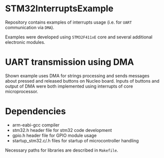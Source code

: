 # STM32InterruptsExample
Repository contains examples of interrupts usage (i.e. for `UART` communication via `DMA`).

Examples were developed using `STM32F411xE` core and several additional electronic modules.

# UART transmission using DMA
Shown example uses DMA for strings processing and sends messages about pressed and released buttons on Nucleo board. Inputs of buttons and output of DMA were both implemented using interrupts of core microprocessor.

# Dependencies
* arm-eabi-gcc compiler
* stm32.h header file for stm32 code development
* gpio.h header file for GPIO module usage
* startup_stm32.c/.h files for startup of microcontroller handling  

Necessary paths for libraries are described in `Makefile`.
